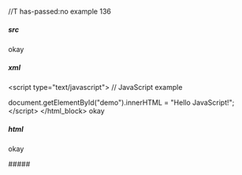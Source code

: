 //T has-passed:no
example 136
##### src
<script type="text/javascript">
// JavaScript example

document.getElementById("demo").innerHTML = "Hello JavaScript!";
</script>
okay
##### xml
<?xml version="1.0" encoding="UTF-8"?>
<!DOCTYPE document SYSTEM "CommonMark.dtd">
<document xmlns="http://commonmark.org/xml/1.0">
  <html_block>&lt;script type=&quot;text/javascript&quot;&gt;
// JavaScript example

document.getElementById(&quot;demo&quot;).innerHTML = &quot;Hello JavaScript!&quot;;
&lt;/script&gt;
</html_block>
  <paragraph>
    <text>okay</text>
  </paragraph>
</document>
##### html
<script type="text/javascript">
// JavaScript example

document.getElementById("demo").innerHTML = "Hello JavaScript!";
</script>
<p>okay</p>
#####
